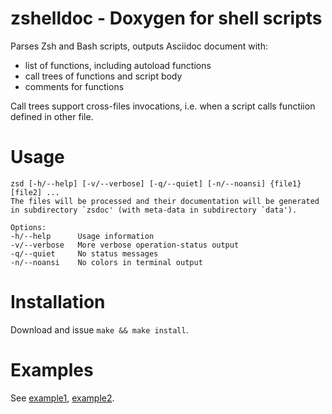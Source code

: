 # zshelldoc - Doxygen for shell scripts

Parses Zsh and Bash scripts, outputs Asciidoc document with:
- list of functions, including autoload functions
- call trees of functions and script body
- comments for functions

Call trees support cross-files invocations, i.e. when a script calls functiion defined in other file.

# Usage

```
zsd [-h/--help] [-v/--verbose] [-q/--quiet] [-n/--noansi] {file1} [file2] ...
The files will be processed and their documentation will be generated
in subdirectory `zsdoc' (with meta-data in subdirectory `data').

Options:
-h/--help      Usage information
-v/--verbose   More verbose operation-status output
-q/--quiet     No status messages
-n/--noansi    No colors in terminal output
```

# Installation

Download and issue `make && make install`.

# Examples

See [example1](https://github.com/zdharma/zshelldoc/blob/master/examples/zsh-syntax-highlighting.zsh.adoc),
[example2](https://github.com/zdharma/zshelldoc/blob/master/examples/zsh-autosuggestions.zsh.adoc).

